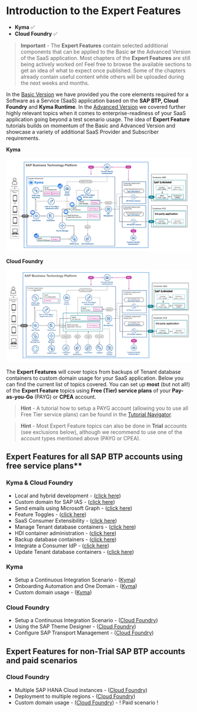 # Introduction to the Expert Features

- **Kyma** ✅
- **Cloud Foundry** ✅

> **Important** - The **Expert Features** contain selected additional components that can be applied to the Basic **or** the Advanced Version of the SaaS application. Most chapters of the **Expert Features** are still being actively worked on! Feel free to browse the available sections to get an idea of what to expect once published. Some of the chapters already contain useful content while others will be uploaded during the next weeks and months.

In the [Basic Version](../../2-basic/0-introduction-basic-version/README.md) we have provided you the core elements required for a Software as a Service (SaaS) application based on the **SAP BTP, Cloud Foundry** and **Kyma Runtime**. In the [Advanced Version](../../3-advanced/0-introduction-advanced-version/README.md) we covered further highly relevant topics when it comes to enterprise-readiness of your SaaS application going beyond a test scenario usage. The idea of **Expert Feature** tutorials builds on momentum of the Basic and Advanced Version and showcase a variety of additional SaaS Provider and Subscriber requirements.

**Kyma**

[<img src="./images/App_Architecture_ExpertKyma.png" width="600" />](./images/App_Architecture_ExpertKyma.png?raw=true)

**Cloud Foundry**

[<img src="./images/App_Architecture_ExpertCf.png" width="600" />](./images/App_Architecture_ExpertCf.png?raw=true)


The **Expert Features** will cover topics from backups of Tenant database containers to custom domain usage for your SaaS application. Below you can find the current list of topics covered. You can set up **most** (but not all!) of the **Expert Feature** topics using **Free (Tier) service plans** of your **Pay-as-you-Go** (PAYG) or **CPEA** account. 

> **Hint** - A tutorial how to setup a PAYG account (allowing you to use all Free Tier service plans) can be found in the [Tutorial Navigator](https://developers.sap.com/tutorials/btp-free-tier-account.html).

> **Hint** - Most Expert Feature topics can also be done in **Trial** accounts (see exclusions below), although we recommend to use one of the account types mentioned above (PAYG or CPEA).


## Expert Features for all SAP BTP accounts using free service plans**

### Kyma & Cloud Foundry

* Local and hybrid development - ([click here](../local-hybrid-development/README.md))
* Custom domain for SAP IAS - ([click here](../custom-domain-for-ias/README.md))
* Send emails using Microsoft Graph - ([click here](../send-emails-graph-api/README.md))
* Feature Toggles - ([click here](../feature-toggles/README.md))
* SaaS Consumer Extensibility - ([click here](../consumer-extensibility/README.md))
* Manage Tenant database containers - ([click here](../manage-tenant-containers/README.md))
* HDI container administration - ([click here](../hdi-container-administration/README.md))
* Backup database containers - ([click here](../backup-database-containers/README.md))
* Integrate a Consumer IdP - ([click here](../integrate-consumers-idp/README.md))
* Update Tenant database containers - ([click here](../update-tenant-containers/README.md))
  
### Kyma

* Setup a Continuous Integration Scenario - ([Kyma](../-Kyma-/setup-cicd-for-project/README.md))
* Onboarding Automation and One Domain - ([Kyma](../-Kyma-/saas-self-onboarding/README.md))
* Custom domain usage - ([Kyma](../-Kyma-/custom-domain-usage/README.md))


### Cloud Foundry

* Setup a Continuous Integration Scenario - ([Cloud Foundry](../-CloudFoundry-/setup-cicd-for-project/README.md))
* Using the SAP Theme Designer - ([Cloud Foundry](../-CloudFoundry-/using-sap-theme-designer/README.md))
* Configure SAP Transport Management - ([Cloud Foundry](../-CloudFoundry-/configure-transport-management/README.md))


## Expert Features for non-Trial SAP BTP accounts and paid scenarios

### Cloud Foundry

* Multiple SAP HANA Cloud instances - ([Cloud Foundry](../-CloudFoundry-/multiple-hana-cloud/README.md))
* Deployment to multiple regions - ([Cloud Foundry](../-CloudFoundry-/deploy-multiple-regions/README.md))
* Custom domain usage - ([Cloud Foundry](../-CloudFoundry-/custom-domain-usage/README.md)) - ! Paid scenario !


